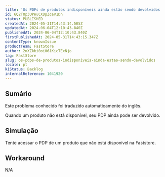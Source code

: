 ```yaml
---
title: 'Os PDPs de produtos indisponíveis ainda estão sendo devolvidos'
id: 6Q2TOp3UPHuCXDpZceV1Dn
status: PUBLISHED
createdAt: 2024-05-31T14:43:14.505Z
updatedAt: 2024-06-04T12:10:43.840Z
publishedAt: 2024-06-04T12:10:43.840Z
firstPublishedAt: 2024-05-31T14:43:15.347Z
contentType: knownIssue
productTeam: FastStore
author: 2mXZkbi0oi061KicTExNjo
tag: FastStore
slug: os-pdps-de-produtos-indisponiveis-ainda-estao-sendo-devolvidos
locale: pt
kiStatus: Backlog
internalReference: 1041920
---
```


## Sumário

<div class="alert alert-info">
  <p>Este problema conhecido foi traduzido automaticamente do inglês.</p>
</div>


Quando um produto não está disponível, seu PDP ainda pode ser devolvido.

## Simulação


Tente acessar o PDP de um produto que não está disponível na Faststore.



## Workaround


N/A





